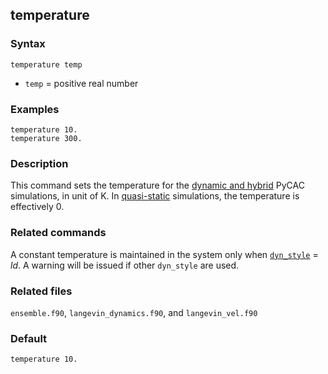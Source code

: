 ## temperature

### Syntax

	temperature temp

* `temp` = positive real number

### Examples

	temperature 10.
	temperature 300.

### Description

This command sets the temperature for the [dynamic and hybrid](simulator.md) PyCAC simulations, in unit of K. In [quasi-static](minimize.md) simulations, the temperature is effectively 0.

### Related commands

A constant temperature is maintained in the system only when [`dyn_style`](dynamics.md) = _ld_. A warning will be issued if other `dyn_style` are used.

### Related files

`ensemble.f90`, `langevin_dynamics.f90`, and `langevin_vel.f90`

### Default

	temperature 10.